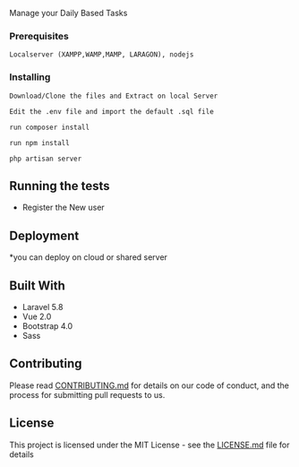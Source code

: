 Manage your Daily Based Tasks

### Prerequisites
```
Localserver (XAMPP,WAMP,MAMP, LARAGON), nodejs
```

### Installing
```
Download/Clone the files and Extract on local Server
```
```
Edit the .env file and import the default .sql file
```
```
run composer install
```
```
run npm install
```
```
php artisan server
```

## Running the tests

* Register the New user

## Deployment

*you can deploy on cloud or shared server

## Built With

* Laravel 5.8
* Vue 2.0
* Bootstrap 4.0
* Sass

## Contributing

Please read [CONTRIBUTING.md](https://gist.github.com/PurpleBooth/b24679402957c63ec426) for details on our code of conduct, and the process for submitting pull requests to us.

## License

This project is licensed under the MIT License - see the [LICENSE.md](LICENSE.md) file for details



